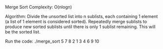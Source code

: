 Merge Sort
Complexity:  O(nlogn)

Algorithm:
Divide the unsorted list into n sublists, each containing 1 element (a list of 1 element is considered sorted).
Repeatedly merge sublists to produce new sorted sublists until there is only 1 sublist remaining. This will be the sorted list.

Run the code:
./merge_sort 5 7 8 2 1 3 4 6 9 10
